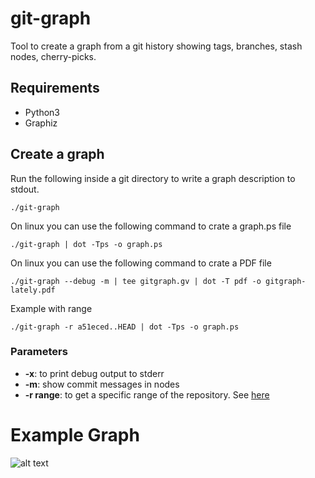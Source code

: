 # git-graph

Tool to create a graph from a git history showing tags, branches, stash nodes, cherry-picks.

## Requirements

* Python3
* Graphiz

## Create a graph

Run the following inside a git directory to write a graph description to stdout.

    ./git-graph

On linux you can use the following command to crate a graph.ps file

    ./git-graph | dot -Tps -o graph.ps

On linux you can use the following command to crate a PDF file

    ./git-graph --debug -m | tee gitgraph.gv | dot -T pdf -o gitgraph-lately.pdf

Example with range

    ./git-graph -r a51eced..HEAD | dot -Tps -o graph.ps

### Parameters
* **-x**: to print debug output to stderr
* **-m**: show commit messages in nodes
* **-r range**: to get a specific range of the repository. See [here](http://git-scm.com/book/en/Git-Tools-Revision-Selection#Commit-Ranges)

# Example Graph
![alt text](images/example.gif)
